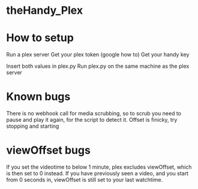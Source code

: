 # theHandy_Plex

# How to setup
Run a plex server
Get your plex token (google how to)
Get your handy key

Insert both values in plex.py
Run plex.py on the same machine as the plex server

# Known bugs
There is no webhook call for media scrubbing, so to scrub you need to pause and play it again, for the script to detect it.
Offset is finicky, try stopping and starting
# viewOffset bugs
If you set the videotime to below 1 minute, plex excludes viewOffset, which is then set to 0 instead.
If you have previously seen a video, and you start from 0 seconds in, viewOffset is still set to your last watchtime.
